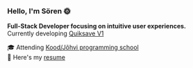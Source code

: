 ### Hello, I'm Sören 🌞

**Full-Stack Developer focusing on intuitive user experiences.**  
Currently developing [Quiksave V1](https://github.com/s9rka/nota_bene)

🎓 Attending [Kood/Jõhvi programming school](https://kood.tech/)  
📃 Here's my [resume](https://s9rka.github.io/resume/)
